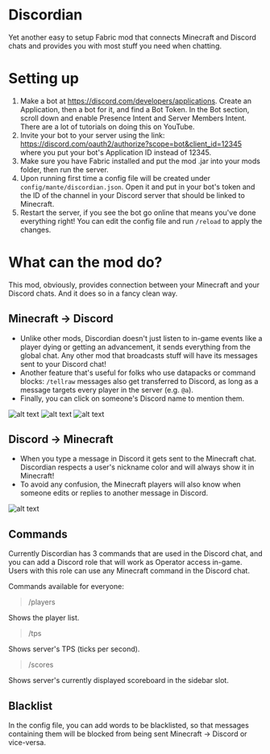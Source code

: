 # Discordian
Yet another easy to setup Fabric mod that connects Minecraft and Discord chats and provides you with most stuff you need when chatting.

# Setting up
1. Make a bot at https://discord.com/developers/applications. Create an Application, then a bot for it, and find a Bot Token. In the Bot section, scroll down and enable Presence Intent and Server Members Intent. There are a lot of tutorials on doing this on YouTube.
2. Invite your bot to your server using the link: https://discord.com/oauth2/authorize?scope=bot&client_id=12345 where you put your bot's Application ID instead of 12345.
3. Make sure you have Fabric installed and put the mod .jar into your mods folder, then run the server.
4. Upon running first time a config file will be created under `config/mante/discordian.json`. Open it and put in your bot's token and the ID of the channel in your Discord server that should be linked to Minecraft.
5. Restart the server, if you see the bot go online that means you've done everything right! You can edit the config file and run `/reload` to apply the changes.

# What can the mod do?
This mod, obviously, provides connection between your Minecraft and your Discord chats. And it does so in a fancy clean way.
## Minecraft -> Discord
* Unlike other mods, Discordian doesn't just listen to in-game events like a player dying or getting an advancement, it sends everything from the global chat. Any other mod that broadcasts stuff will have its messages sent to your Discord chat!
* Another feature that's useful for folks who use datapacks or command blocks: `/tellraw` messages also get transferred to Discord, as long as a message targets every player in the server (e.g. `@a`).
* Finally, you can click on someone's Discord name to mention them.

![alt text](https://cdn.discordapp.com/attachments/500368559084666890/853315065536184340/DiscordCanary_W2GYPmj6rW.png "What it looks like in Discord")
![alt text](https://cdn.discordapp.com/attachments/500368559084666890/853315070061576222/javaw_AvLR4ocMgJ.png "Hover over someone's name")
![alt text](https://cdn.discordapp.com/attachments/500368559084666890/853315080631353415/javaw_YWLSm3BkKG.png "Click on someone's name")

## Discord -> Minecraft
* When you type a message in Discord it gets sent to the Minecraft chat. Discordian respects a user's nickname color and will always show it in Minecraft!
* To avoid any confusion, the Minecraft players will also know when someone edits or replies to another message in Discord.

![alt text](https://cdn.discordapp.com/attachments/500368559084666890/853315101800005632/javaw_IGC3qm0r9B.png "What it looks like in Minecraft")

## Commands
Currently Discordian has 3 commands that are used in the Discord chat, and you can add a Discord role that will work as Operator access in-game. Users with this role can use any Minecraft command in the Discord chat.

Commands available for everyone:
> /players

Shows the player list.

> /tps

Shows server's TPS (ticks per second).

> /scores

Shows server's currently displayed scoreboard in the sidebar slot.

## Blacklist
In the config file, you can add words to be blacklisted, so that messages containing them will be blocked from being sent Minecraft -> Discord or vice-versa.
